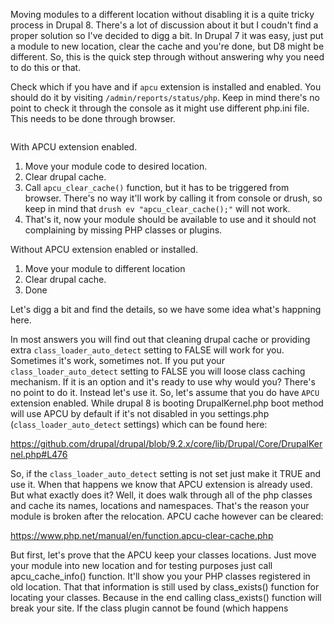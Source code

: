 Moving modules to a different location without disabling it is a quite tricky process in Drupal 8. There's a lot of discussion about it but I coudn't find a proper solution so I've decided to digg a bit. In Drupal 7 it was easy, just put a module to new location, clear the cache and you're done, but D8 might be different. So, this is the quick step through without answering why you need to do this or that.

Check which if you have and if `apcu` extension is installed and enabled. You should do it by visiting `/admin/reports/status/php`. Keep in mind there's no point to check it through the console as it might use different php.ini file. This needs to be done through browser.

<img src="http://i.imgur.com/MenhNok.png" alt="" />

With APCU extension enabled.

1. Move your module code to desired location.
2. Clear drupal cache.
3. Call `apcu_clear_cache()` function, but it has to be triggered from browser. There's no way it'll work by calling it from console or drush, so keep in mind that `drush ev "apcu_clear_cache();"` will not work.
5. That's it, now your module should be available to use and it should not complaining by missing PHP classes or plugins.

Without APCU extension enabled or installed.

1. Move your module to different location
2. Clear drupal cache.
3. Done

Let's digg a bit and find the details, so we have some idea what's happning here. 

In most answers you will find out that cleaning drupal cache or providing extra `class_loader_auto_detect` setting to FALSE will work for you. Sometimes it's work, sometimes not. If you put your `class_loader_auto_detect` setting to FALSE you will loose class caching mechanism. If it is an option and it's ready to use why would you? There's no point to do it. Instead let's use it. So, let's assume that you do have `APCU` extension enabled. While drupal 8 is booting DrupalKernel.php boot method will use APCU by default if it's not disabled in you settings.php (`class_loader_auto_detect` settings) which can be found here:

https://github.com/drupal/drupal/blob/9.2.x/core/lib/Drupal/Core/DrupalKernel.php#L476

So, if the `class_loader_auto_detect` setting is not set just make it TRUE and use it. When that happens we know that APCU extension is already used. But what exactly does it? Well, it does walk through all of the php classes and cache its names, locations and namespaces. That's the reason your module is broken after the relocation. APCU cache however can be cleared:

https://www.php.net/manual/en/function.apcu-clear-cache.php

But first, let's prove that the APCU keep your classes locations. Just move your module into new location and for testing purposes just call apcu_cache_info() function. It'll show you your PHP classes registered in old location. That that information is still used by class_exists() function for locating your classes. Because in the end calling class_exists() function will break your site. If the class plugin cannot be found (which happens 

